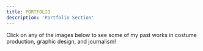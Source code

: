 ```yaml
---
title: PORTFOLIO
description: 'Portfolio Section'
---
```


Click on any of the images below to see some of my past works in costume production, graphic design, and journalism!
